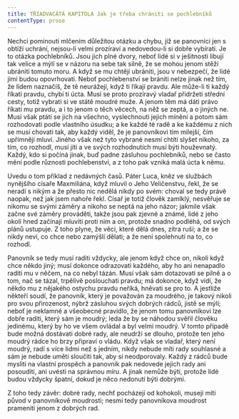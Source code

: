 ```yaml
---
title: TŘIADVACÁTÁ KAPITOLA Jak je třeba chrániti se pochlebníků
contentType: prose
---
```


<section>

Nechci pominouti mlčením důležitou otázku a chybu, jíž se panovníci jen s obtíží uchrání, nejsou-li velmi prozíraví a nedovedou-li si dobře vybírati. Je to otázka pochlebníků. Jsou jich plné dvory, neboť lidé si v ješitnosti libují tak velice a mýlí se v názoru na sebe tak silně, že se mohou jenom stěží ubrániti tomuto moru. A když se mu chtějí ubrániti, jsou v nebezpečí, že lidé jimi budou opovrhovati. Neboť pochlebenství se brániti nelze jinak než tím, že lidem naznačíš, že tě neurážejí, když ti říkají pravdu. Ale může-li ti každý říkati pravdu, chybí ti úcta. Musí se proto prozíravý vladař přidržeti střední cesty, totiž vybrati si ve státě moudré muže. A jenom těm má dáti právo říkati mu pravdu, a i to jenom o těch věcech, na něž se zeptá, a o jiných ne. Musí však ptáti se jich na všechno, vyslechnouti jejich mínění a potom sám rozhodovati podle vlastního úsudku; a ke každé té radě a ke každému z nich se musí chovati tak, aby každý viděl, že je panovníkovi tím milejší, čím upřímněji mluví. Jiného však než tyto vybrané nesmí chtíti slyšet nikoho, za tím, co rozhodl, musí jíti a ve svých rozhodnutích musí býti houževnatý. Každý, kdo si počíná jinak, buď padne zásluhou pochlebníků, nebo se často mění podle různosti pochlebenství, a z toho pak vzniká malá úcta k němu.

Uvedu o tom příklad z nedávných časů. Páter Luca, kněz ve službách nynějšího císaře Maxmiliána, když mluvil o Jeho Veličenstvu, řekl, že se neradí s nikým a že přesto nic nedělá nikdy po svém: choval se tedy právě naopak, než jak jsem nahoře řekl. Císař je totiž člověk zamlklý, nesvěřuje se nikomu se svými záměry a nikoho se neptá na jeho názor; jakmile však začne své záměry prováděti, takže jsou pak zjevné a známé, lidé z jeho okolí hned začínají mluviti proti nim a on, protože snadno podléhá, od svých plánů ustupuje. Z toho plyne, že věci, které dělá dnes, zítra ruší; a že se nikdy neví, co chce nebo zamýšlí dělati; a že není spolehnutí na to, co rozhodl.

Panovník se tedy musí raditi vždycky, ale jenom když chce on, nikoli když chce někdo jiný; musí dokonce odrazovati každého, aby ho ani nenapadlo raditi mu v něčem, na co nebyl tázán. Musí však sám dotazovati se pilně a o tom, nač se tázal, trpělivě poslouchati pravdu; má dokonce, když vidí, že někdo mu z nějakého ostychu pravdu neříká, hněvati se pro to. A jestliže někteří soudí, že panovník, který je považován za moudrého, je takový nikoli pro svou přirozenost, nýbrž zásluhou svých dobrých rádců, jistě se mýlí; neboť je neklamné a všeobecné pravidlo, že jenom tomu panovníkovi lze dobře raditi, který sám je moudrý; leda že by se náhodou svěřil člověku jedinému, který by ho ve všem ovládal a byl velmi moudrý. V tomto případě bude možná dostávati dobré rady, ale neudrží se dlouho, protože ten jeho moudrý rádce ho brzy připraví o vládu. Když však se vladař, který není moudrý, radí s více lidmi než s jedním, nikdy nebude míti rady souhlasné a sám je nebude uměti sloučiti tak, aby si neodporovaly. Každý z rádců bude mysliti na vlastní prospěch a panovník pak nedovede jejich rady ani posouditi, ani uvésti na správnou míru. A jinak nemůže býti, protože lidé budou vždycky špatní, dokud je něco nedonutí býti dobrými.

Z toho tedy závěr: dobré rady, nechť pocházejí od kohokoli, musejí míti původ v panovníkově moudrosti; nesmí tedy panovníkova moudrost prameniti jenom z dobrých rad.

</section>

[^1]: _Francesco Vettori_ (1474-1539), důvěrný přítel Machiavelliův (byli spolu r. 1507 s poselstvím u císaře Maxmiliána); vyslanec republiky florentské u papeže Lva X. __Pozn. překl___._

[^2]: _Filippo da Gasavecchia_, přítel Machiavelliův i Vettoriův. _Pozn. překl._

[^3]: _Pavel_ (Pagolo) _Vettori__,_ bratr Francesca Vettoriho. _Pozn. překl._

[^4]: _Plautův Geta_, postava z Plautovy komedie. _Pozn. překl._

[^5]: Frosino z Panzana, Antonio Guicciardini, Batisto Guicciardini, Filippo Ginori, Tommaso del Bene – Maciavelliovi sousedé a známí. _Pozn. překl._

[^6]: _Frosino z Panzana__,_ _Antonio Guicciardini__,_ _Batista Guicciardini__,_ _Filippo Ginori__,_ _Tommaso del Bene__,_ Machiavelliovi sousedé a známí. _Pozn. překl._

[^7]: (Kdysi) výrobce a podomní obchodník s vápnem. _Pozn. red._

[^8]: Pozdější název _Il Principe – Vladař_. _Pozn. překl._

[^9]: _Giuliano de’ Medici_ (1479–1516) zatím zemřel, takže Machiavelli věnoval pak _Vladaře_ Lorenzovi de’ Medici. _Pozn. překl._

[^10]: _Ardinghelli Piero_, florentský prelát, byl tenkrát sekretářem papeže Lva X. Měl pověst intrikána a Machiavelli se obával, aby se Ardinghelli nevydával za autora _Vladaře_. _Pozn. překl._

[^11]: Brokát se zlatými vlákny nebo oděv z něho zhotovený. _Pozn. red._

[^12]: Nejvyšší státní nebo soudní úředník ve starověkém Římě. _Pozn. red._

[^13]: _Giorgio Scali__,_ bohatý Florenťan, člen vlády, ale tak zpupný, že proti sobě popudil své spoluobčany, „ačkoli ho nedávno předtím zbožňovali“, a byl 1382 sťat. _Pozn. překl._

[^14]: _Konstantinopolský císař:_ Jan Cantacuzen. _Pozn. překl._

[^15]: Narážka na aragonského krále Ferdinanda V. Katolického (1452–1516), o němž i Guicciardini, který býval vyslancem u jeho dvora, napsal: „Má pověst vladaře, který často neplní daný slib. Myslím, že se dovede přetvařovat lépe než kdokoli jiný.“ _Pozn. překl._

[^16]: _Bernabo_ z Milána: z rodu Visconti, známý svými podivínskými skutky, když byl členem milánské vlády. _Pozn. překl._

[^17]: _Nevídané věci_ způsobené bohem: Machiavelli zde jistě nemíní žádné zázraky současné, nýbrž používá k podepření své výzvy obrazu biblického. _Pozn. překl._
